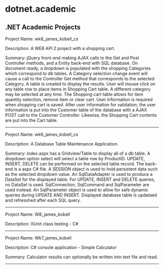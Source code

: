 # dotnet.academic
.NET Academic Projects
---------------------------------------------------------
Project Name: wk8_james_kobell_cs 

Description: A WEB API 2 project with a shopping cart. 
 
Summary: jQuery front-end making AJAX calls to the Get and Post Controller methods, and a Entity back-end with SQL database. On document ready, a dropdown is populated with the shopping Categories which correspond to db tables. A Category selection change event will cause a call to the Controller Get method that corresponds to the selected Category. A table is created to display the results. User will mouse click on any table row to place items in Shopping Cart table. A different category may be selected at any time. 
The Shopping cart table allows for item quantity selection, remove item or clear cart.
User information is required when shopping cart is saved. After user information for validation, the user information is put into the Customer table of the database with a AJAX POST call to the Customer Controller. Likewise, the Shopping Cart contents are put into the Cart table. 

---------------------------------------------------------

Project Name: wk6_james_kobell_cs

Description: A Database Table Maintenance Application.

Summary: index.aspx has a Gridview/Table to display all of a db table. A dropdown option select will select a table row by ProductID. UPDATE, INSERT, DELETE can be performed on the selected table record. The back-end is a aspx C# file. A SESSION object is used to hold persistent data such as the selected dropdown value. An SqlDataAdapter is used to produce a DataSet for the displayed table. For UPDATE, INSERT and DELETE queries, no DataSet is used. SqlConnection, SqlCommand and SqlParameter are used instead. An SqlParameter object is used to allow for safe dynamic queries during UPDATE AND INSERT. Displayed database table is updataed and refresshed after each SQL query. 

---------------------------------------------------------

Project Name: W8_james_kobell

Description:  XUnit class testing - C#

----------------------------------------------------------

Project Name: Wk7_james_kobell 

Description: C# console application - Simple Calculator

Summary: Calculator results can optionally be written into text file and read. 

----------------------------------------------------------
   
    